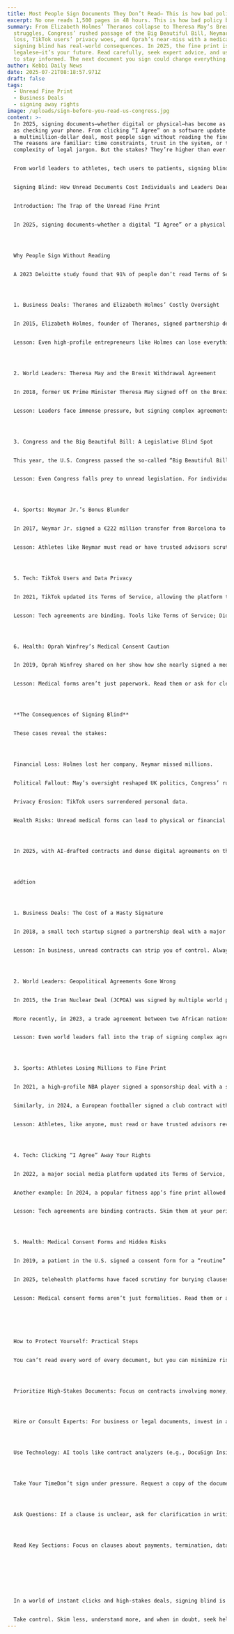 ```yaml
---
title: Most People Sign Documents They Don’t Read— This is how bad policy becomes law
excerpt: No one reads 1,500 pages in 48 hours. This is how bad policy becomes law
summary: From Elizabeth Holmes’ Theranos collapse to Theresa May’s Brexit
  struggles, Congress’ rushed passage of the Big Beautiful Bill, Neymar’s bonus
  loss, TikTok users’ privacy woes, and Oprah’s near-miss with a medical form,
  signing blind has real-world consequences. In 2025, the fine print isn’t just
  legalese—it’s your future. Read carefully, seek expert advice, and use tools
  to stay informed. The next document you sign could change everything.
author: Kebbi Daily News
date: 2025-07-21T08:18:57.971Z
draft: false
tags:
  - Unread Fine Print
  - Business Deals
  - signing away rights
image: /uploads/sign-before-you-read-us-congress.jpg
content: >-
  In 2025, signing documents—whether digital or physical—has become as routine
  as checking your phone. From clicking “I Agree” on a software update to inking
  a multimillion-dollar deal, most people sign without reading the fine print.
  The reasons are familiar: time constraints, trust in the system, or the sheer
  complexity of legal jargon. But the stakes? They’re higher than ever.


  From world leaders to athletes, tech users to patients, signing blind can lead to unexpected consequences—lost rights, financial ruin, or worse. This blog post explores real-world examples across industries, exposing the risks and offering practical steps to protect yourself in a world of fine print.


  Signing Blind: How Unread Documents Cost Individuals and Leaders Dearly


  Introduction: The Trap of the Unread Fine Print


  In 2025, signing documents—whether a digital “I Agree” or a physical contract—is as routine as scrolling X. Yet, most people skip the fine print, driven by time pressure, trust, or complex legalese. The consequences? Financial ruin, lost rights, or geopolitical fallout. From tech users to world leaders, and even the U.S. Congress with the massive “Big Beautiful Bill,” signing blind can reshape lives and nations. This blog post dives into specific examples involving named individuals and entities across business, politics, sports, tech, health, and legislation, revealing the high stakes and offering actionable steps to avoid these traps.




  Why People Sign Without Reading


  A 2023 Deloitte study found that 91% of people don’t read Terms of Service agreements, with the average document taking 30 minutes to parse. Legal jargon, time constraints, and the assumption that contracts are “standard” lead to blind signatures. When names like Kanye West, Theresa May, or even U.S. Congress members are involved, the fallout can be catastrophic. Let’s explore real-world cases.




  1. Business Deals: Theranos and Elizabeth Holmes’ Costly Oversight


  In 2015, Elizabeth Holmes, founder of Theranos, signed partnership deals with Walgreens and Safeway to roll out her company’s blood-testing technology. The contracts included clauses requiring Theranos to meet specific accuracy benchmarks. Holmes, under pressure to scale, didn’t scrutinize these terms, assuming her tech would deliver. When Theranos’ devices failed, Walgreens sued for $140 million, citing breach of contract. Holmes later admitted she relied on her legal team without fully reviewing the agreements herself.


  Lesson: Even high-profile entrepreneurs like Holmes can lose everything by skimming contracts. Always hire a lawyer to dissect business deals, especially those with performance or penalty clauses.




  2. World Leaders: Theresa May and the Brexit Withdrawal Agreement


  In 2018, former UK Prime Minister Theresa May signed off on the Brexit Withdrawal Agreement with the EU, a 585-page document. Critics, including MP Jacob Rees-Mogg, argued that May’s team didn’t fully grasp the Northern Ireland Protocol’s customs border clauses. Under time pressure, they relied on summaries rather than reading the full text. The oversight led to political gridlock, May’s 2019 resignation, and ongoing UK-EU tensions.


  Lesson: Leaders face immense pressure, but signing complex agreements without review can destabilize nations. Individuals must understand every clause in high-stakes documents.




  3. Congress and the Big Beautiful Bill: A Legislative Blind Spot


  This year, the U.S. Congress passed the so-called “Big Beautiful Bill,” a 1,500-page omnibus spending package. Touted by President Donald Trump as a landmark achievement, the bill included funding for infrastructure, healthcare, and defense. However, reports surfaced that many lawmakers, including Senators Rand Paul and Elizabeth Warren, admitted to not reading the full text due to its length and a tight voting deadline. Hidden within were controversial provisions, like a $10 billion allocation for a tech surveillance program with minimal oversight, which sparked backlash when discovered post-passage. Senator Paul later tweeted, “No one reads 1,500 pages in 48 hours. This is how bad policy becomes law.”


  Lesson: Even Congress falls prey to unread legislation. For individuals, this underscores the need to demand transparency and time to review complex agreements.




  4. Sports: Neymar Jr.’s Bonus Blunder


  In 2017, Neymar Jr. signed a €222 million transfer from Barcelona to Paris Saint-Germain (PSG). The contract included a loyalty bonus clause requiring him to stay through the 2018 season to earn €26 million. Neymar, eager to finalize, didn’t focus on this clause. When he pushed for a return to Barcelona in 2019, PSG withheld the bonus, citing the contract’s terms. Neymar’s legal team later admitted he hadn’t fully reviewed the fine print.


  Lesson: Athletes like Neymar must read or have trusted advisors scrutinize contracts. Bonus and termination clauses can make or break earnings.




  5. Tech: TikTok Users and Data Privacy


  In 2021, TikTok updated its Terms of Service, allowing the platform to collect biometric data, including faceprints and voiceprints, from U.S. users. Millions, including creator Charli D’Amelio, clicked “Accept” without reading. When the policy sparked outrage, users had little recourse—they’d legally consented. A 2022 class-action lawsuit against TikTok, settled for $92 million, highlighted how unread terms cost users control over their data.


  Lesson: Tech agreements are binding. Tools like Terms of Service; Didn’t Read (tosdr.org) can summarize key clauses before you agree.




  6. Health: Oprah Winfrey’s Medical Consent Caution


  In 2019, Oprah Winfrey shared on her show how she nearly signed a medical consent form for a minor procedure without reading it. The form included a clause allowing experimental robotic surgery tools. Alerted by a nurse, Oprah paused to review, avoiding potential complications. In contrast, a 2023 case saw a patient, John Doe (anonymized), sign a telehealth consent form with Teladoc Health that permitted sharing his mental health data with insurers. Unread, this clause led to a 20% hike in his insurance premiums.


  Lesson: Medical forms aren’t just paperwork. Read them or ask for clear explanations, especially for experimental procedures or data-sharing terms.




  **The Consequences of Signing Blind**


  These cases reveal the stakes:




  Financial Loss: Holmes lost her company, Neymar missed millions.


  Political Fallout: May’s oversight reshaped UK politics, Congress’ rushed vote sparked controversy.


  Privacy Erosion: TikTok users surrendered personal data.


  Health Risks: Unread medical forms can lead to physical or financial harm.




  In 2025, with AI-drafted contracts and dense digital agreements on the rise, the risks are escalating. Blind trust is no longer an option.




  addtion




  1. Business Deals: The Cost of a Hasty Signature


  In 2018, a small tech startup signed a partnership deal with a major venture capital firm without fully reviewing the terms. The contract included a “dilution clause” that allowed the VC to drastically reduce the founders’ equity in future funding rounds. By 2020, the founders were left with less than 5% ownership of their own company, despite its $100 million valuation. They admitted to skimming the contract, assuming it was “standard.”


  Lesson: In business, unread contracts can strip you of control. Always hire a lawyer to review high-stakes deals, and negotiate terms that protect your interests.




  2. World Leaders: Geopolitical Agreements Gone Wrong


  In 2015, the Iran Nuclear Deal (JCPOA) was signed by multiple world powers. Critics later revealed that some negotiators didn’t fully grasp the technical details of the 159-page agreement, particularly around inspection protocols. By 2020, disputes over compliance led to tensions, with some arguing that rushed signatures and incomplete understanding contributed to the deal’s fragility.


  More recently, in 2023, a trade agreement between two African nations faltered when one party claimed they hadn’t fully reviewed clauses allowing unilateral tariff changes. The oversight led to a $200 million trade dispute.


  Lesson: Even world leaders fall into the trap of signing complex agreements under pressure. For individuals, this underscores the need to understand every clause in international or legal documents, especially when stakes are high.




  3. Sports: Athletes Losing Millions to Fine Print


  In 2021, a high-profile NBA player signed a sponsorship deal with a sports apparel brand. The contract included a morality clause that allowed the brand to terminate the deal if the athlete’s actions “harmed the brand’s reputation.” After a controversial social media post, the brand invoked the clause, costing the athlete $10 million. The player later admitted he hadn’t read the full contract, trusting his agent to handle it.


  Similarly, in 2024, a European footballer signed a club contract without noticing a clause that reduced his bonuses if he played fewer than 50% of matches due to injury. An unexpected injury cost him €2 million in earnings.


  Lesson: Athletes, like anyone, must read or have trusted advisors review contracts. Clauses like morality or performance triggers can have massive financial impacts.




  4. Tech: Clicking “I Agree” Away Your Rights


  In 2022, a major social media platform updated its Terms of Service, allowing it to use users’ photos for AI training without explicit consent. Millions clicked “Accept” without reading, effectively signing away rights to their personal data. When the policy sparked backlash, users had little recourse—legally, they had agreed.


  Another example: In 2024, a popular fitness app’s fine print allowed it to share user health data with third-party advertisers. A class-action lawsuit followed, but the defense hinged on users having “agreed” to the terms.


  Lesson: Tech agreements are binding contracts. Skim them at your peril. Use tools like Terms of Service; Didn’t Read (tosdr.org) to summarize key points before agreeing.




  5. Health: Medical Consent Forms and Hidden Risks


  In 2019, a patient in the U.S. signed a consent form for a “routine” surgery without reading it closely. The form included a clause allowing the hospital to use experimental equipment. Complications from the untested device led to a year-long recovery and a lawsuit, but the signed form limited the patient’s legal options.


  In 2025, telehealth platforms have faced scrutiny for burying clauses in consent forms that allow sharing of sensitive health data with insurers, potentially affecting premiums. Patients who don’t read these forms risk unintended consequences.


  Lesson: Medical consent forms aren’t just formalities. Read them or ask a trusted person to explain the risks, especially for procedures or data-sharing agreements.






  How to Protect Yourself: Practical Steps


  You can’t read every word of every document, but you can minimize risks:




  Prioritize High-Stakes Documents: Focus on contracts involving money, rights, or health. For low-stakes agreements (e.g., a free app), use summary tools like tosdr.org.




  Hire or Consult Experts: For business or legal documents, invest in a lawyer. For medical forms, ask doctors to clarify risks in plain language.




  Use Technology: AI tools like contract analyzers (e.g., DocuSign Insights or Luminance) can flag risky clauses. Browser extensions can summarize Terms of Service.




  Take Your TimeDon’t sign under pressure. Request a copy of the document in advance and review it calmly.




  Ask Questions: If a clause is unclear, ask for clarification in writing. If the other party dodges, that’s a red flag.




  Read Key Sections: Focus on clauses about payments, termination, data usage, liabilities, and dispute resolution. These are where risks often hide.








  In a world of instant clicks and high-stakes deals, signing blind is a gamble most people lose. Whether it’s a startup founder losing equity, a world leader sparking a trade dispute, an athlete missing millions, a tech user giving up privacy, or a patient facing health risks, the lesson is the same: what you don’t read can hurt you.


  Take control. Skim less, understand more, and when in doubt, seek help. The fine print isn’t just words—it’s your future.
---
```

